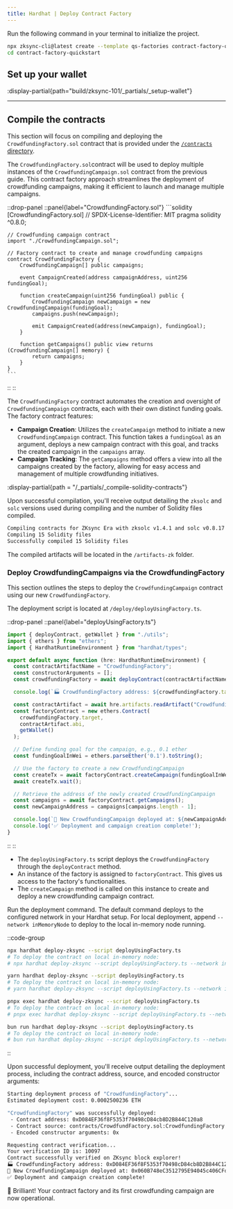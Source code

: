 ```yaml
---
title: Hardhat | Deploy Contract Factory
---
```

Run the following command in your terminal to initialize the project.

```sh
npx zksync-cli@latest create --template qs-factories contract-factory-quickstart
cd contract-factory-quickstart
```

## Set up your wallet

:display-partial{path="build/zksync-101/_partials/_setup-wallet"}

---

## Compile the contracts

This section will focus on compiling and deploying the `CrowdfundingFactory.sol`
contract that is provided under the [`/contracts` directory](https://github.com/matter-labs/zksync-contract-templates/blob/main/templates/quickstart/hardhat/factory/contracts/CrowdfundFactory.sol).

The `CrowdfundingFactory.sol`contract will be used to deploy multiple instances of
the `CrowdfundingCampaign.sol` contract from the previous guide.
This contract factory approach streamlines the deployment of crowdfunding campaigns,
making it efficient to launch and manage multiple campaigns.

::drop-panel
  ::panel{label="CrowdfundingFactory.sol"}
    ```solidity [CrowdfundingFactory.sol]
    // SPDX-License-Identifier: MIT
    pragma solidity ^0.8.0;

    // Crowdfunding campaign contract
    import "./CrowdfundingCampaign.sol";

    // Factory contract to create and manage crowdfunding campaigns
    contract CrowdfundingFactory {
        CrowdfundingCampaign[] public campaigns;

        event CampaignCreated(address campaignAddress, uint256 fundingGoal);

        function createCampaign(uint256 fundingGoal) public {
            CrowdfundingCampaign newCampaign = new CrowdfundingCampaign(fundingGoal);
            campaigns.push(newCampaign);

            emit CampaignCreated(address(newCampaign), fundingGoal);
        }

        function getCampaigns() public view returns (CrowdfundingCampaign[] memory) {
            return campaigns;
        }
    }
    ```
  ::
::

The `CrowdfundingFactory` contract automates the creation and oversight of
`CrowdfundingCampaign` contracts, each with their own distinct funding goals.
The factory contract features:

- **Campaign Creation**: Utilizes the `createCampaign` method to initiate a new
`CrowdfundingCampaign` contract. This function takes a `fundingGoal` as an argument,
deploys a new campaign contract with this goal, and tracks the created campaign in the
`campaigns` array.
- **Campaign Tracking**: The `getCampaigns` method offers a view into all the campaigns
created by the factory, allowing for easy access and management of multiple crowdfunding
initiatives.

:display-partial{path = "/_partials/_compile-solidity-contracts"}

Upon successful compilation, you'll receive output detailing the
`zksolc` and `solc` versions used during compiling and the number
of Solidity files compiled.

```bash
Compiling contracts for ZKsync Era with zksolc v1.4.1 and solc v0.8.17
Compiling 15 Solidity files
Successfully compiled 15 Solidity files
```

The compiled artifacts will be located in the `/artifacts-zk` folder.

### Deploy CrowdfundingCampaigns via the CrowdfundingFactory

This section outlines the steps to deploy the `CrowdfundingCampaign` contract
using our new `CrowdfundingFactory`.

The deployment script is located at `/deploy/deployUsingFactory.ts`.

::drop-panel
  ::panel{label="deployUsingFactory.ts"}

  ```typescript [deployUsingFactory.ts]
  import { deployContract, getWallet } from "./utils";
  import { ethers } from "ethers";
  import { HardhatRuntimeEnvironment } from "hardhat/types";

  export default async function (hre: HardhatRuntimeEnvironment) {
    const contractArtifactName = "CrowdfundingFactory";
    const constructorArguments = [];
    const crowdfundingFactory = await deployContract(contractArtifactName, constructorArguments);

    console.log(`🏭 CrowdfundingFactory address: ${crowdfundingFactory.target}`);

    const contractArtifact = await hre.artifacts.readArtifact("CrowdfundingFactory");
    const factoryContract = new ethers.Contract(
      crowdfundingFactory.target,
      contractArtifact.abi,
      getWallet()
    );

    // Define funding goal for the campaign, e.g., 0.1 ether
    const fundingGoalInWei = ethers.parseEther('0.1').toString();

    // Use the factory to create a new CrowdfundingCampaign
    const createTx = await factoryContract.createCampaign(fundingGoalInWei);
    await createTx.wait();

    // Retrieve the address of the newly created CrowdfundingCampaign
    const campaigns = await factoryContract.getCampaigns();
    const newCampaignAddress = campaigns[campaigns.length - 1];

    console.log(`🚀 New CrowdfundingCampaign deployed at: ${newCampaignAddress}`);
    console.log('✅ Deployment and campaign creation complete!');
  }
  ```

  ::
::

- The `deployUsingFactory.ts` script deploys the `CrowdfundingFactory` through the `deployContract` method.
- An instance of the factory is assigned to `factoryContract`.
  This gives us access to the factory's functionalities.
- The `createCampaign` method is called on this instance to create
  and deploy a new crowdfunding campaign contract.

Run the deployment command. The default command
deploys to the configured network in your Hardhat setup. For local deployment, append
`--network inMemoryNode` to deploy to the local in-memory node running.

::code-group

```bash [npm]
npx hardhat deploy-zksync --script deployUsingFactory.ts
# To deploy the contract on local in-memory node:
# npx hardhat deploy-zksync --script deployUsingFactory.ts --network inMemoryNode
```

```bash [yarn]
yarn hardhat deploy-zksync --script deployUsingFactory.ts
# To deploy the contract on local in-memory node:
# yarn hardhat deploy-zksync --script deployUsingFactory.ts --network inMemoryNode
```

```bash [pnpm]
pnpx exec hardhat deploy-zksync --script deployUsingFactory.ts
# To deploy the contract on local in-memory node:
# pnpx exec hardhat deploy-zksync --script deployUsingFactory.ts --network inMemoryNode
```

```bash [bun]
bun run hardhat deploy-zksync --script deployUsingFactory.ts
# To deploy the contract on local in-memory node:
# bun run hardhat deploy-zksync --script deployUsingFactory.ts --network inMemoryNode
```

::

Upon successful deployment, you'll receive output detailing the deployment process,
including the contract address, source, and encoded constructor arguments:

```bash
Starting deployment process of "CrowdfundingFactory"...
Estimated deployment cost: 0.0002500236 ETH

"CrowdfundingFactory" was successfully deployed:
 - Contract address: 0xD084EF36f8F5353f70498cD84cb8D2B844C120a8
 - Contract source: contracts/CrowdfundFactory.sol:CrowdfundingFactory
 - Encoded constructor arguments: 0x

Requesting contract verification...
Your verification ID is: 10097
Contract successfully verified on ZKsync block explorer!
🏭 CrowdfundingFactory address: 0xD084EF36f8F5353f70498cD84cb8D2B844C120a8
🚀 New CrowdfundingCampaign deployed at: 0x060B748eC3512795E94045c406CFd5877DD84e4D
✅ Deployment and campaign creation complete!
```

🌟 Brilliant! Your contract factory and its first crowdfunding campaign are now
operational.
